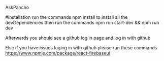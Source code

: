 AskPancho


#installation run the commands npm install to install all the devDependencies
then run the commands npm run start-dev && npm run dev

Afterwards you should see a github log in page and log in with github

Else if you have issues loging in with github please run these commands https://www.npmjs.com/package/react-firebaseui
